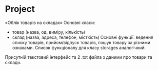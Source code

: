 # Project
«Облік товарів на складах» 
Основні класи: 
-    товар (назва, од. виміру, кількість)
-    склад (назва, адреса, телефон, місткість)
Основні функції: 
ведення списку товарів, прийом/відпуск товарів, пошук товару за різними ознаками.
Cписок функціоналу для класу storages аналогічний.

Присутній текстовий інтерфейс та 2 .txt файла з даними про товари та склади.

